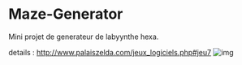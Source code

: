# Maze-Generator
Mini projet de generateur de labyynthe hexa.

details :  http://www.palaiszelda.com/jeux_logiciels.php#jeu7
![img](https://github.com/raitogriffith/Maze-Generator/blob/master/out.gif)
